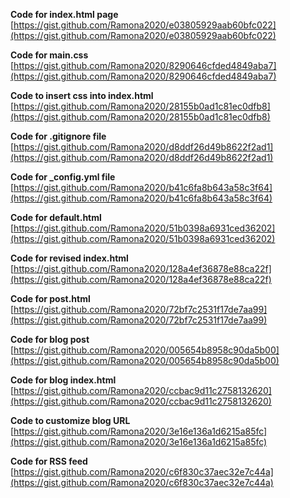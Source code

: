 **Code for index.html page**
[https://gist.github.com/Ramona2020/e03805929aab60bfc022](https://gist.github.com/Ramona2020/e03805929aab60bfc022)

**Code for main.css**
[https://gist.github.com/Ramona2020/8290646cfded4849aba7](https://gist.github.com/Ramona2020/8290646cfded4849aba7)

**Code to insert css into index.html**
[https://gist.github.com/Ramona2020/28155b0ad1c81ec0dfb8](https://gist.github.com/Ramona2020/28155b0ad1c81ec0dfb8)

**Code for .gitignore file**
[https://gist.github.com/Ramona2020/d8ddf26d49b8622f2ad1](https://gist.github.com/Ramona2020/d8ddf26d49b8622f2ad1)

**Code for _config.yml file**
[https://gist.github.com/Ramona2020/b41c6fa8b643a58c3f64](https://gist.github.com/Ramona2020/b41c6fa8b643a58c3f64)

**Code for default.html**
[https://gist.github.com/Ramona2020/51b0398a6931ced36202](https://gist.github.com/Ramona2020/51b0398a6931ced36202)

**Code for revised index.html**
[https://gist.github.com/Ramona2020/128a4ef36878e88ca22f](https://gist.github.com/Ramona2020/128a4ef36878e88ca22f)

**Code for post.html**
[https://gist.github.com/Ramona2020/72bf7c2531f17de7aa99](https://gist.github.com/Ramona2020/72bf7c2531f17de7aa99)

**Code for blog post**
[https://gist.github.com/Ramona2020/005654b8958c90da5b00](https://gist.github.com/Ramona2020/005654b8958c90da5b00)

**Code for blog index.html**
[https://gist.github.com/Ramona2020/ccbac9d11c2758132620](https://gist.github.com/Ramona2020/ccbac9d11c2758132620)

**Code to customize blog URL**
[https://gist.github.com/Ramona2020/3e16e136a1d6215a85fc](https://gist.github.com/Ramona2020/3e16e136a1d6215a85fc)

**Code for RSS feed**
[https://gist.github.com/Ramona2020/c6f830c37aec32e7c44a](https://gist.github.com/Ramona2020/c6f830c37aec32e7c44a)
